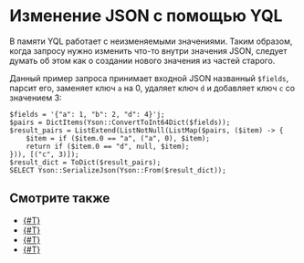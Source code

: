 # Изменение JSON с помощью YQL

В памяти YQL работает с неизменяемыми значениями. Таким образом, когда запросу нужно изменить что-то внутри значения JSON, следует думать об этом как о создании нового значения из частей старого.

Данный пример запроса принимает входной JSON названный `$fields`, парсит его, заменяет ключ `a` на 0, удаляет ключ `d` и добавляет ключ `c` со значением 3:

```yql
$fields = '{"a": 1, "b": 2, "d": 4}'j;
$pairs = DictItems(Yson::ConvertToInt64Dict($fields));
$result_pairs = ListExtend(ListNotNull(ListMap($pairs, ($item) -> {
    $item = if ($item.0 == "a", ("a", 0), $item);
    return if ($item.0 == "d", null, $item);
})), [("c", 3)]);
$result_dict = ToDict($result_pairs);
SELECT Yson::SerializeJson(Yson::From($result_dict));
```

## Смотрите также

- [{#T}](../udf/list/yson.md)
- [{#T}](../builtins/list.md)
- [{#T}](../builtins/dict.md)
- [{#T}](accessing-json.md)
